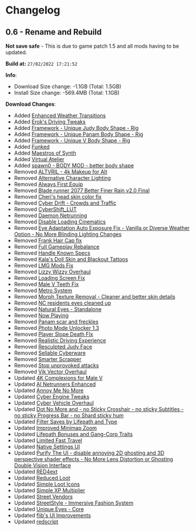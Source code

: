 # Changelog
## 0.6 - Rename and Rebuild

**Not save safe** - This is due to game patch 1.5 and all mods having to be updated.

**Build at:** `27/02/2022 17:21:52`

**Info**:

- Download Size change: -1.1GB (Total: 1.5GB)
- Install Size change: -569.4MB (Total: 1.1GB)

**Download Changes**:

- Added [Enhanced Weather Transitions](https://www.nexusmods.com/cyberpunk2077/mods/3901/?tab=files&file_id=20646)
- Added [Erok's Driving Tweaks](https://www.nexusmods.com/cyberpunk2077/mods/2948/?tab=files&file_id=20802)
- Added [Framework - Unique Judy Body Shape - Rig](https://www.nexusmods.com/cyberpunk2077/mods/3749/?tab=files&file_id=19705)
- Added [Framework - Unique Panam Body Shape - Rig](https://www.nexusmods.com/cyberpunk2077/mods/3731/?tab=files&file_id=19616)
- Added [Framework - Unique V Body Shape - Rig](https://www.nexusmods.com/cyberpunk2077/mods/3725/?tab=files&file_id=20270)
- Added [Funked](https://www.nexusmods.com/cyberpunk2077/mods/3914/?tab=files&file_id=20850)
- Added [Maestros of Synth](https://www.nexusmods.com/cyberpunk2077/mods/3776/?tab=files&file_id=20341)
- Added [Virtual Atelier](https://www.nexusmods.com/cyberpunk2077/mods/2987/?tab=files&file_id=20857)
- Added [spawn0 - BODY MOD - better body shape](https://www.nexusmods.com/cyberpunk2077/mods/1424/?tab=files&file_id=19717)
- Removed [ALTVRIL - 4k Makeup for Alt](https://www.nexusmods.com/cyberpunk2077/mods/1979/?tab=files&file_id=9974)
- Removed [Alternative Character Lighting](https://www.nexusmods.com/cyberpunk2077/mods/237/?tab=files&file_id=598)
- Removed [Always First Equip](https://www.nexusmods.com/cyberpunk2077/mods/2557/?tab=files&file_id=19375)
- Removed [Blade runner 2077 Better Finer Rain v2.0 Final](https://www.nexusmods.com/cyberpunk2077/mods/2001/?tab=files&file_id=19406)
- Removed [Cheri's head skin color fix](https://www.nexusmods.com/cyberpunk2077/mods/2028/?tab=files&file_id=11531)
- Removed [Cyber Drift - Crowds and Traffic](https://www.nexusmods.com/cyberpunk2077/mods/3176/?tab=files&file_id=17001)
- Removed [CyberShift_LUT](https://www.nexusmods.com/cyberpunk2077/mods/3668/?tab=files&file_id=19350)
- Removed [Daemon Netrunning](https://www.nexusmods.com/cyberpunk2077/mods/3545/?tab=files&file_id=18742)
- Removed [Disable Loading Cinematics](https://www.nexusmods.com/cyberpunk2077/mods/3105/?tab=files&file_id=16234)
- Removed [Eye Adaptation Auto Exposure Fix - Vanilla or Diverse Weather Option - No More Blinding Lighting Changes](https://www.nexusmods.com/cyberpunk2077/mods/2375/?tab=files&file_id=16800)
- Removed [Frank Hair Cap fix](https://www.nexusmods.com/cyberpunk2077/mods/2937/?tab=files&file_id=15212)
- Removed [Full Gameplay Rebalance](https://www.nexusmods.com/cyberpunk2077/mods/3010/?tab=files&file_id=18935)
- Removed [Handle Known Specs](https://www.nexusmods.com/cyberpunk2077/mods/2111/?tab=files&file_id=15974)
- Removed [Kala's Doll Skin and Blackout Tattoos](https://www.nexusmods.com/cyberpunk2077/mods/3229/?tab=files&file_id=17075)
- Removed [LMG Mods Fix](https://www.nexusmods.com/cyberpunk2077/mods/3009/?tab=files&file_id=15608)
- Removed [Lizzy Wizzy Overhaul](https://www.nexusmods.com/cyberpunk2077/mods/1631/?tab=files&file_id=6609)
- Removed [Loading Screen Fix](https://www.nexusmods.com/cyberpunk2077/mods/1568/?tab=files&file_id=6333)
- Removed [Male V Teeth Fix](https://www.nexusmods.com/cyberpunk2077/mods/3021/?tab=files&file_id=15635)
- Removed [Metro System](https://www.nexusmods.com/cyberpunk2077/mods/3560/?tab=files&file_id=19007)
- Removed [Morph Texture Removal - Cleaner and better skin details](https://www.nexusmods.com/cyberpunk2077/mods/2419/?tab=files&file_id=12086)
- Removed [NC residents eyes cleaned up](https://www.nexusmods.com/cyberpunk2077/mods/2993/?tab=files&file_id=15530)
- Removed [Natural Eyes - Standalone](https://www.nexusmods.com/cyberpunk2077/mods/2542/?tab=files&file_id=16502)
- Removed [Now Playing](https://www.nexusmods.com/cyberpunk2077/mods/1164/?tab=files&file_id=16147)
- Removed [Panam scar and freckles](https://www.nexusmods.com/cyberpunk2077/mods/1470/?tab=files&file_id=10157)
- Removed [Photo Mode Unlocker 1.3](https://www.nexusmods.com/cyberpunk2077/mods/3135/?tab=files&file_id=16707)
- Removed [Player Slope Death FIx](https://www.nexusmods.com/cyberpunk2077/mods/2883/?tab=files&file_id=14884)
- Removed [Realistic Driving Experience](https://www.nexusmods.com/cyberpunk2077/mods/856/?tab=files&file_id=2975)
- Removed [Resculpted Judy Face](https://www.nexusmods.com/cyberpunk2077/mods/1858/?tab=files&file_id=13083)
- Removed [Sellable Cyberware](https://www.nexusmods.com/cyberpunk2077/mods/2979/?tab=files&file_id=15899)
- Removed [Smarter Scrapper](https://www.nexusmods.com/cyberpunk2077/mods/2687/?tab=files&file_id=16126)
- Removed [Stop unprovoked attacks](https://www.nexusmods.com/cyberpunk2077/mods/3587/?tab=files&file_id=19664)
- Removed [Vik Vector Overhaul](https://www.nexusmods.com/cyberpunk2077/mods/1696/?tab=files&file_id=6927)
- Updated [4K Complexions for Male V](https://www.nexusmods.com/cyberpunk2077/mods/2421/?tab=files&file_id=12757)
- Updated [AI Netrunners Enhanced](https://www.nexusmods.com/cyberpunk2077/mods/2468/?tab=files&file_id=20410)
- Updated [Annoy Me No More](https://www.nexusmods.com/cyberpunk2077/mods/1512/?tab=files&file_id=20819)
- Updated [Cyber Engine Tweaks](https://www.nexusmods.com/cyberpunk2077/mods/107/?tab=files&file_id=20495)
- Updated [Cyber Vehicle Overhaul](https://www.nexusmods.com/cyberpunk2077/mods/3016/?tab=files&file_id=20800)
- Updated [Dot No More and - no Sticky Crosshair - no sticky Subtitles - no sticky Progress Bar - no Shard sticky hum](https://www.nexusmods.com/cyberpunk2077/mods/3102/?tab=files&file_id=20278)
- Updated [Filter Saves by Lifepath and Type](https://www.nexusmods.com/cyberpunk2077/mods/3400/?tab=files&file_id=20289)
- Updated [Improved Minimap Zoom](https://www.nexusmods.com/cyberpunk2077/mods/2959/?tab=files&file_id=20793)
- Updated [Lifepath Bonuses and Gang-Corp Traits](https://www.nexusmods.com/cyberpunk2077/mods/2217/?tab=files&file_id=20520)
- Updated [Limited Fast Travel](https://www.nexusmods.com/cyberpunk2077/mods/1889/?tab=files&file_id=20630)
- Updated [Native Settings UI](https://www.nexusmods.com/cyberpunk2077/mods/3518/?tab=files&file_id=20144)
- Updated [Purify The UI - disable annoying 2D ghosting and 3D perspective shader effects - No More Lens Distortion or Ghosting Double Vision Interface](https://www.nexusmods.com/cyberpunk2077/mods/2648/?tab=files&file_id=20993)
- Updated [RED4ext](https://www.nexusmods.com/cyberpunk2077/mods/2380/?tab=files&file_id=20494)
- Updated [Reduced Loot](https://www.nexusmods.com/cyberpunk2077/mods/2678/?tab=files&file_id=20322)
- Updated [Simple Loot Icons](https://www.nexusmods.com/cyberpunk2077/mods/3365/?tab=files&file_id=20274)
- Updated [Simple XP Multiplier](https://www.nexusmods.com/cyberpunk2077/mods/3136/?tab=files&file_id=20336)
- Updated [Street Vendors](https://www.nexusmods.com/cyberpunk2077/mods/2894/?tab=files&file_id=20727)
- Updated [StreetStyle - Immersive Fashion System](https://www.nexusmods.com/cyberpunk2077/mods/2975/?tab=files&file_id=20334)
- Updated [Unique Eyes - Core](https://www.nexusmods.com/cyberpunk2077/mods/1937/?tab=files&file_id=20644)
- Updated [flib's UI Improvements](https://www.nexusmods.com/cyberpunk2077/mods/2729/?tab=files&file_id=20843)
- Updated [redscript](https://www.nexusmods.com/cyberpunk2077/mods/1511/?tab=files&file_id=20808)


